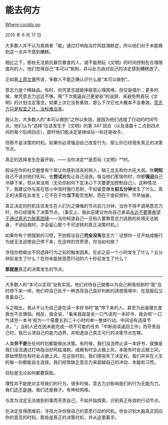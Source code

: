 # 能去何方

[Where coulds go](https://mindingourway.com/where-coulds-go/)

2015 年 8 月 17 日

大多数人并不认为患病者「能」通过打响指治疗阿兹海默症，所以他们对于未能做到这一点并不感到糟糕。

相比之下，那些无法抵抗暴饮暴食的人，或不能把玩《文明》的时间控制在合理限度内的人。他们觉得自己“本可以”抵制，并以此为由对自己的决定感到糟糕透了。

正如我[上周文章](https://mindingourway.com/not-yet-gods/)所说，多数人不能正确认识什么是“本可以做到”。

意志力是个稀缺品。有时，你凭意志就能挣脱意心理困境，但仅是偶尔；更多时候，单凭意志力远远不够。用“下次我逼自己更紧些”的说辞，来避免熬夜玩《文明》的计划注定落空。如果上次它没有奏效，那么下次它也大概率不会奏效。[意志力只是权宜之计，治标难治本](https://mindingourway.com/self-signaling-the-ability-to-do-what-you-want/)。

我认为，大多数人的“本可以做到”之所以失效，是因为他们选错了行动的时间节点。他们认为“选择”应该发生于《文明》的第 347 回合（以及凌晨十二点到四点间的每个后续回合），那时他们能决定是继续玩一轮还是收手。

但那不是决策的时机。如果你必须强迫自己改变行为，那么你已经错失真正的决策节点。

真正的选择发生在最开始，——当你决定**是否玩《文明》**时。

假设在你的社交圈里有个常让你感到沮丧的熟人，隔三岔五和你大吼大闹。你**明知**自己不该对他们吼叫，也**尝试**避免让自己沮丧。每当他们惹恼你时，你都**强迫**自己冷静下来，但从来没用（无论你如何下定决心下次要更加控制自己）。这种情况下，我建议你与其在怒火中烧时强行忍耐，不如留意爆发**前五分钟**发生了什么。真正的决策在此发生；它不在于你**当下**能否克制，而在于提前预判、尽早抽身。

真正决定的时机往往发生在人们为之懊悔的节点前几分钟。当你不得不调用意志力时，你已经错失了决策节点。（事实上，我此前建议你向自己承诺[永远不要寄希望于通过意志力脱离困境](https://mindingourway.com/deregulating-distraction-moving-towards-the-goal-and-level-hopping/)——当你知道自己一旦陷入要靠意志力逃脱的处境无法脱身，*不会*自救时，才会留心那个不可逆转的真正决策时机。）

如果你有个想摆脱的习惯，不妨假设自己**完全没有**意志力：试想你一旦开始成瘾行为就无法迫使自己停下来，在这样的世界里，你当如何做？

寻找你想做出不同选择行为之前的触发因素。在此之前一个小时发生了什么？五分钟前发生了什么？在你未能按意愿行动的六十秒前发生了什么？

**那就是**真正的决策发生的节点。

------

大多数人的“本可以实现”没有实现。他们对待自己就像以为自己刷电视剧时“能”及时停下来一样。他们将自己处于一种违背自己良好判断的诱惑情境中，在屈服后又责备自己。

与之相比，我从不认为自己是在读一本好书时“能”停下来的人，甚至为此废寝忘食我也不会懊恼。相反，我会说，「看来我就是会一口气读完一本好书，我会把'一口气读完一本书'视为一个需要五到二十小时的单一整体行动，中间没有选择节点。"」当别人还在因未能完成一项不可能的任务「中断阅读返回工作」而苛责自己时，我已认清自己的能力边界，并知道自己真正可行的决策节点在哪。

人类**并不是**在任何时刻都能做出决策。有时候，我们没法停止读一本好书，就像是我们没法通过打响指治好阿兹海默。成瘾有时会占据上风，本能有时会占据上风，原始愤怒也有时会占据上风。在这些时刻，我们便丧失了决定权。我们并非在人生的每一刻都能自主选择。我们经常缺乏意志力来超越自己的冲动、本能和习惯。

目标是无论如何都要获胜。

理性并不能绝对主导我们的行为，很多时候，意志力对影响我们的行为无能为力。我们[还不是神](https://mindingourway.com/not-yet-gods/)。我们还是猴子。有神经网络。

与其为注定无法做到的事而苛责自己，不如开始探索，识别真正有效的行动节点。

在决定变得困难前，寻找允许你按自己的意愿行动的时机。学会识别大脑真正回应你的意志的时刻。那些是真正的决策时机，并从这里着手。